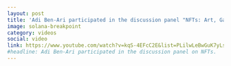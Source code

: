 ```yaml
---
layout: post
title: 'Adi Ben-Ari participated in the discussion panel "NFTs: Art, Gaming, Social Media & More"'
image: solana-breakpoint
category: videos
social: video
link: https://www.youtube.com/watch?v=kqS-4EFcC2E&list=PLilwLeBwGuK7yLsxKM1RZlxuNpaEuBEXk&index=94&ab_channel=Solana
#headline: Adi Ben-Ari participated in the discussion panel on NFTs.  
---
```

